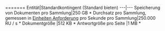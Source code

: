 =======
Entität|Standardkontingent (Standard bieten)
---|---
Speicherung von Dokumenten pro Sammlung|250 GB *
Durchsatz pro Sammlung, gemessen in [Einheiten Anforderung](../articles/documentdb/documentdb-request-units.md) pro Sekunde pro Sammlung|250.000 RU / s *
Dokumentgröße |512 KB *
Antwortgröße pro Seite |1 MB *
